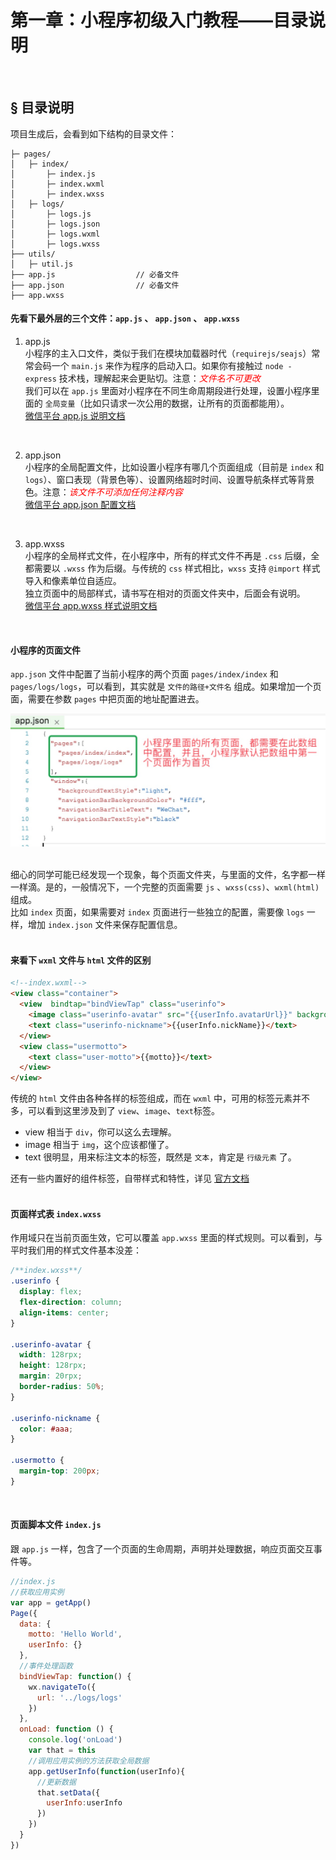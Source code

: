 # 第一章：小程序初级入门教程——目录说明  

<br>  


## <a>&sect; 目录说明</a>  
项目生成后，会看到如下结构的目录文件：
```
├─ pages/
│   ├─ index/
│       ├─ index.js
│       ├─ index.wxml
│       ├─ index.wxss
│   ├─ logs/
│       ├─ logs.js
│       ├─ logs.json
│       ├─ logs.wxml
│       ├─ logs.wxss
├── utils/             
│   ├─ util.js
├── app.js                  // 必备文件  
├── app.json                // 必备文件
├── app.wxss
```

#### 先看下最外层的三个文件：`app.js` 、 `app.json` 、 `app.wxss`
1. app.js  
小程序的主入口文件，类似于我们在模块加载器时代（`requirejs/seajs`）常常会码一个 `main.js` 来作为程序的启动入口。如果你有接触过 `node - express` 技术栈，理解起来会更贴切。注意：<span style="color:red">*文件名不可更改*</span>  
我们可以在 `app.js` 里面对小程序在不同生命周期段进行处理，设置小程序里面的 `全局变量`（比如只请求一次公用的数据，让所有的页面都能用）。    
[微信平台 app.js 说明文档](https://mp.weixin.qq.com/debug/wxadoc/dev/framework/app-service/app.html)
<br>  

2. app.json   
小程序的全局配置文件，比如设置小程序有哪几个页面组成（目前是 `index` 和 `logs`）、窗口表现（背景色等）、设置网络超时时间、设置导航条样式等背景色。注意：<span style="color:red">*该文件不可添加任何注释内容*</span>  
[微信平台 app.json 配置文档](https://mp.weixin.qq.com/debug/wxadoc/dev/framework/config.html)    
<br>  

3. app.wxss  
小程序的全局样式文件，在小程序中，所有的样式文件不再是 `.css` 后缀，全都需要以 `.wxss` 作为后缀。与传统的 `css` 样式相比，`wxss` 支持 `@import` 样式导入和像素单位自适应。   
独立页面中的局部样式，请书写在相对的页面文件夹中，后面会有说明。   
[微信平台 app.wxss 样式说明文档](https://mp.weixin.qq.com/debug/wxadoc/dev/framework/view/wxss.html)  
<br>  

#### 小程序的页面文件  

`app.json` 文件中配置了当前小程序的两个页面 `pages/index/index` 和 `pages/logs/logs`，可以看到，其实就是 `文件的路径+文件名` 组成。如果增加一个页面，需要在参数 `pages` 中把页面的地址配置进去。

<div>
  <img src="./images/WechatIMG18.jpeg" width="600"/>
</div>
<br>  

细心的同学可能已经发现一个现象，每个页面文件夹，与里面的文件，名字都一样一样滴。是的，一般情况下，一个完整的页面需要 `js` 、`wxss(css)`、`wxml(html)` 组成。   
比如 `index` 页面，如果需要对 `index` 页面进行一些独立的配置，需要像 `logs` 一样，增加 `index.json` 文件来保存配置信息。  
<br>  

#### 来看下 `wxml` 文件与 `html` 文件的区别
```html
<!--index.wxml-->
<view class="container">
  <view  bindtap="bindViewTap" class="userinfo">
    <image class="userinfo-avatar" src="{{userInfo.avatarUrl}}" background-size="cover"></image>
    <text class="userinfo-nickname">{{userInfo.nickName}}</text>
  </view>
  <view class="usermotto">
    <text class="user-motto">{{motto}}</text>
  </view>
</view>
```

传统的 `html` 文件由各种各样的标签组成，而在 `wxml` 中，可用的标签元素并不多，可以看到这里涉及到了 `view`、`image`、`text`标签。  
* view    相当于 `div`，你可以这么去理解。
* image   相当于 `img`，这个应该都懂了。
* text    很明显，用来标注文本的标签，既然是 `文本`，肯定是 `行级元素` 了。  

还有一些内置好的组件标签，自带样式和特性，详见 [官方文档](https://mp.weixin.qq.com/debug/wxadoc/dev/component/)  
<br>  

#### 页面样式表 `index.wxss`  
作用域只在当前页面生效，它可以覆盖 `app.wxss` 里面的样式规则。可以看到，与平时我们用的样式文件基本没差：
```css
/**index.wxss**/
.userinfo {
  display: flex;
  flex-direction: column;
  align-items: center;
}

.userinfo-avatar {
  width: 128rpx;
  height: 128rpx;
  margin: 20rpx;
  border-radius: 50%;
}

.userinfo-nickname {
  color: #aaa;
}

.usermotto {
  margin-top: 200px;
}
```  
<br>  

#### 页面脚本文件 `index.js`  
跟 `app.js` 一样，包含了一个页面的生命周期，声明并处理数据，响应页面交互事件等。
```js
//index.js
//获取应用实例
var app = getApp()
Page({
  data: {
    motto: 'Hello World',
    userInfo: {}
  },
  //事件处理函数
  bindViewTap: function() {
    wx.navigateTo({
      url: '../logs/logs'
    })
  },
  onLoad: function () {
    console.log('onLoad')
    var that = this
    //调用应用实例的方法获取全局数据
    app.getUserInfo(function(userInfo){
      //更新数据
      that.setData({
        userInfo:userInfo
      })
    })
  }
})
```  
